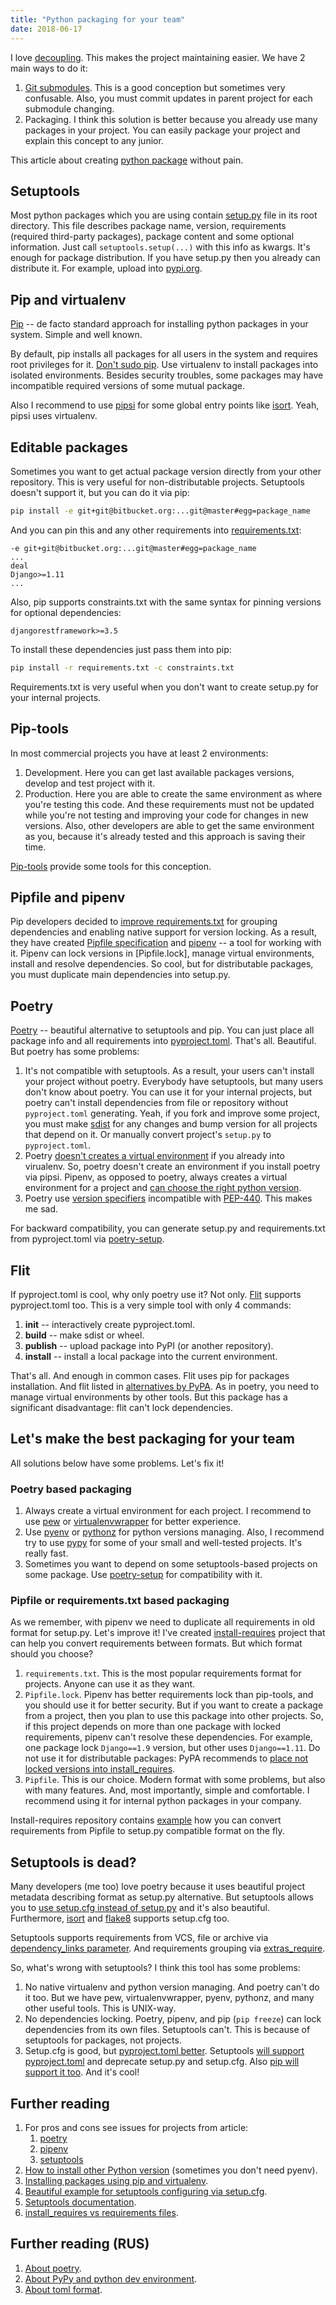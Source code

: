 ```yaml
---
title: "Python packaging for your team"
date: 2018-06-17
---
```


I love [decoupling](https://bit.ly/2m07ZOj). This makes the project maintaining easier. We have 2 main ways to do it:

1. [Git submodules](https://git-scm.com/book/en/v2/Git-Tools-Submodules). This is a good conception but sometimes very confusable. Also, you must commit updates in parent project for each submodule changing.
2. Packaging. I think this solution is better because you already use many packages in your project. You can easily package your project and explain this concept to any junior.

This article about creating [python package](https://packaging.python.org/) without pain.

## Setuptools

Most python packages which you are using contain [setup.py](https://packaging.python.org/tutorials/packaging-projects/#creating-setup-py) file in its root directory. This file describes package name, version, requirements (required third-party packages), package content and some optional information. Just call `setuptools.setup(...)` with this info as kwargs. It's enough for package distribution. If you have setup.py then you already can distribute it. For example, upload into [pypi.org](https://pypi.org/).

## Pip and virtualenv

[Pip](https://pip.pypa.io/en/stable/) -- de facto standard approach for installing python packages in your system. Simple and well known.

By default, pip installs all packages for all users in the system and requires root privileges for it. [Don't sudo pip](https://pages.charlesreid1.com/dont-sudo-pip/). Use virtualenv to install packages into isolated environments. Besides security troubles, some packages may have incompatible required versions of some mutual package.

Also I recommend to use [pipsi](https://github.com/mitsuhiko/pipsi) for some global entry points like [isort](https://github.com/timothycrosley/isort). Yeah, pipsi uses virtualenv.

## Editable packages

Sometimes you want to get actual package version directly from your other repository. This is very useful for non-distributable projects. Setuptools doesn't support it, but you can do it via pip:

```bash
pip install -e git+git@bitbucket.org:...git@master#egg=package_name
```

And you can pin this and any other requirements into [requirements.txt](https://caremad.io/posts/2013/07/setup-vs-requirement/):

```text
-e git+git@bitbucket.org:...git@master#egg=package_name
...
deal
Django>=1.11
...
```

Also, pip supports constraints.txt with the same syntax for pinning versions for optional dependencies:

```text
djangorestframework>=3.5
```

To install these dependencies just pass them into pip:

```bash
pip install -r requirements.txt -c constraints.txt
```

Requirements.txt is very useful when you don't want to create setup.py for your internal projects.

## Pip-tools

In most commercial projects you have at least 2 environments:

1. Development. Here you can get last available packages versions, develop and test project with it.
2. Production. Here you are able to create the same environment as where you're testing this code. And these requirements must not be updated while you're not testing and improving your code for changes in new versions. Also, other developers are able to get the same environment as you, because it's already tested and this approach is saving their time.

[Pip-tools](https://github.com/jazzband/pip-tools) provide some tools for this conception.

## Pipfile and pipenv

Pip developers decided to [improve requirements.txt](https://github.com/pypa/pip/issues/1795) for grouping dependencies and enabling native support for version locking. As a result, they have created [Pipfile specification](https://github.com/pypa/pipfile) and [pipenv](https://docs.pipenv.org/) -- a tool for working with it. Pipenv can lock versions in [Pipfile.lock], manage virtual environments, install and resolve dependencies. So cool, but for distributable packages, you must duplicate main dependencies into setup.py.

## Poetry

[Poetry](https://github.com/sdispater/poetry) -- beautiful alternative to setuptools and pip. You can just place all package info and all requirements into [pyproject.toml](https://poetry.eustace.io/docs/pyproject/). That's all. Beautiful. But poetry has some problems:

1. It's not compatible with setuptools. As a result, your users can't install your project without poetry. Everybody have setuptools, but many users don't know about poetry. You can use it for your internal projects, but poetry can't install dependencies from file or repository without `pyproject.toml` generating. Yeah, if you fork and improve some project, you must make [sdist](https://docs.python.org/3/distutils/sourcedist.html) for any changes and bump version for all projects that depend on it. Or manually convert project's `setup.py` to `pyproject.toml`.
2. Poetry [doesn't creates a virtual environment](https://poetry.eustace.io/docs/basic-usage/#poetry-and-virtualenvs) if you already into virualenv. So, poetry doesn't create an environment if you install poetry via pipsi. Pipenv, as opposed to poetry, always creates a virtual environment for a project and [can choose the right python version](https://docs.pipenv.org/advanced/#automatic-python-installation).
3. Poetry use [version specifiers](https://poetry.eustace.io/docs/versions/#version-constraints) incompatible with [PEP-440](https://www.python.org/dev/peps/pep-0440/#version-specifiers). This makes me sad.

For backward compatibility, you can generate setup.py and requirements.txt from pyproject.toml via [poetry-setup](https://github.com/orsinium/poetry-setup).

## Flit

If pyproject.toml is cool, why only poetry use it? Not only. [Flit](https://github.com/takluyver/flit) supports pyproject.toml too. This is a very simple tool with only 4 commands:

1. **init** -- interactively create pyproject.toml.
2. **build** -- make sdist or wheel.
3. **publish** -- upload package into PyPI (or another repository).
4. **install** -- install a local package into the current environment.

That's all. And enough in common cases. Flit uses pip for packages installation. And flit listed in [alternatives by PyPA](https://packaging.python.org/key_projects/?#flit). As in poetry, you need to manage virtual environments by other tools. But this package has a significant disadvantage: flit can't lock dependencies.

## Let's make the best packaging for your team

All solutions below have some problems. Let's fix it!

### Poetry based packaging

1. Always create a virtual environment for each project. I recommend to use [pew](https://github.com/berdario/pew) or [virtualenvwrapper](https://virtualenvwrapper.readthedocs.io/en/latest/) for better experience.
2. Use [pyenv](https://github.com/pyenv/pyenv) or [pythonz](https://github.com/saghul/pythonz) for python versions managing. Also, I recommend try to use [pypy](https://pypy.org/) for some of your small and well-tested projects. It's really fast.
3. Sometimes you want to depend on some setuptools-based projects on some package. Use [poetry-setup](https://github.com/orsinium/poetry-setup) for compatibility with it.

### Pipfile or requirements.txt based packaging

As we remember, with pipenv we need to duplicate all requirements in old format for setup.py. Let's improve it! I've created [install-requires](https://github.com/orsinium/install-requires) project that can help you convert requirements between formats. But which format should you choose?

1. `requirements.txt`. This is the most popular requirements format for projects. Anyone can use it as they want.
2. `Pipfile.lock`. Pipenv has better requirements lock than pip-tools, and you should use it for better security. But if you want to create a package from a project, then you plan to use this package into other projects. So, if this project depends on more than one package with locked requirements, pipenv can't resolve these dependencies. For example, one package lock `Django==1.9` version, but other uses `Django==1.11`. Do not use it for distributable packages: PyPA recommends to [place not locked versions into install_requires](https://packaging.python.org/discussions/install-requires-vs-requirements/).
3. `Pipfile`. This is our choice. Modern format with some problems, but also with many features. And, most importantly, simple and comfortable. I recommend using it for internal python packages in your company.

Install-requires repository contains [example](https://github.com/orsinium/install-requires/blob/master/example/setup.py) how you can convert requirements from Pipfile to setup.py compatible format on the fly.

## Setuptools is dead?

Many developers (me too) love poetry because it uses beautiful project metadata describing format as setup.py alternative. But setuptools allows you to [use setup.cfg instead of setup.py](https://setuptools.readthedocs.io/en/latest/setuptools.html#configuring-setup-using-setup-cfg-files) and it's also beautiful. Furthermore, [isort](https://github.com/timothycrosley/isort) and [flake8](http://flake8.pycqa.org/en/latest/) supports setup.cfg too.

Setuptools supports requirements from VCS, file or archive via [dependency_links parameter](https://setuptools.readthedocs.io/en/latest/setuptools.html#dependencies-that-aren-t-in-pypi). And requirements grouping via [extras_require](https://setuptools.readthedocs.io/en/latest/setuptools.html#declaring-extras-optional-features-with-their-own-dependencies).

So, what's wrong with setuptools? I think this tool has some problems:

1. No native virtualenv and python version managing. And poetry can't do it too. But we have pew, virtualenvwrapper, pyenv, pythonz, and many other useful tools. This is UNIX-way.
2. No dependencies locking. Poetry, pipenv, and pip (`pip freeze`) can lock dependencies from its own files. Setuptools can't. This is because of setuptools for packages, not projects.
3. Setup.cfg is good, but [pyproject.toml better](https://github.com/pypa/packaging-problems/issues/29#issuecomment-375845650). Setuptools [will support pyproject.toml](https://github.com/pypa/setuptools/issues/1160) and deprecate setup.py and setup.cfg. Also [pip will support it too](https://pip.pypa.io/en/stable/reference/pip/?highlight=pyproject.toml%20#build-system-interface). And it's cool!

## Further reading

1. For pros and cons see issues for projects from article:
    1. [poetry](https://github.com/sdispater/poetry/issues?q=is%3Aopen+is%3Aissue+label%3Aenhancement)
    1. [pipenv](https://github.com/pypa/pipenv/issues?q=is%3Aopen+is%3Aissue+label%3Aenhancement)
    1. [setuptools](https://github.com/pypa/setuptools/issues?q=is%3Aopen+is%3Aissue+label%3Aenhancement)
1. [How to install other Python version](https://realpython.com/installing-python/) (sometimes you don't need pyenv).
1. [Installing packages using pip and virtualenv](https://packaging.python.org/guides/installing-using-pip-and-virtualenv/).
1. [Beautiful example for setuptools configuring via setup.cfg](https://github.com/4383/sampleproject/blob/c503301e4b381790e5a9125c3dd636921052e8e1/setup.cfg).
1. [Setuptools documentation](https://setuptools.readthedocs.io/en/latest/setuptools.html).
1. [install_requires vs requirements files](https://packaging.python.org/discussions/install-requires-vs-requirements/).

## Further reading (RUS)

1. [About poetry](https://t.me/itgram_channel/152).
1. [About PyPy and python dev environment](https://t.me/itgram_channel/97).
1. [About toml format](https://t.me/itgram_channel/113).
